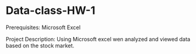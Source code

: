 # Data-class-HW-1

Prerequisites: Microsoft Excel


Project Description: Using Microsoft excel wen analyzed and viewed data based on the stock market.

